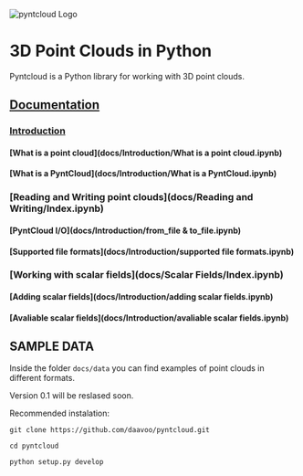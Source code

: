 ![pyntcloud Logo](docs/data/pyntcloud.png)
# 3D Point Clouds in Python

Pyntcloud is a Python library for working with 3D point clouds.

## [Documentation](docs/Index.ipynb)

### [Introduction](docs/Introduction/Index.ipynb)

#### [What is a point cloud](docs/Introduction/What is a point cloud.ipynb)
#### [What is a PyntCloud](docs/Introduction/What is a PyntCloud.ipynb)

### [Reading and Writing point clouds](docs/Reading and Writing/Index.ipynb)

#### [PyntCloud I/O](docs/Introduction/from_file & to_file.ipynb)
#### [Supported file formats](docs/Introduction/supported file formats.ipynb)

### [Working with scalar fields](docs/Scalar Fields/Index.ipynb)

#### [Adding scalar fields](docs/Introduction/adding scalar fields.ipynb)
#### [Avaliable scalar fields](docs/Introduction/avaliable scalar fields.ipynb)

## SAMPLE DATA 

Inside the folder `docs/data` you can find examples of point clouds in different formats.

Version 0.1 will be reslased soon.

Recommended instalation:

```
git clone https://github.com/daavoo/pyntcloud.git

cd pyntcloud

python setup.py develop
```

